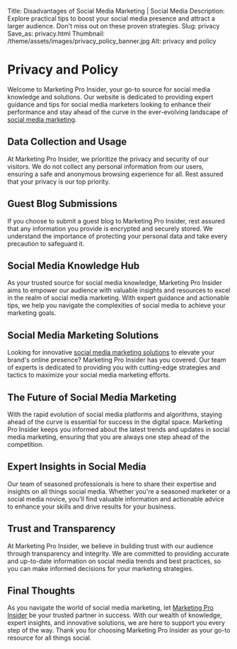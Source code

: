 Title: Disadvantages of Social Media Marketing | Social Media
Description: Explore practical tips to boost your social media presence and attract a larger audience. Don't miss out on these proven strategies.
Slug: privacy
Save_as: privacy.html
Thumbnail: /theme/assets/images/privacy_policy_banner.jpg
Alt: privacy and policy

# Privacy and Policy
Welcome to Marketing Pro Insider, your go-to source for social media knowledge and solutions. Our website is dedicated to providing expert guidance and tips for social media marketers looking to enhance their performance and stay ahead of the curve in the ever-evolving landscape of [social media marketing](https://marketingproinsider.com/faq).

## Data Collection and Usage

At Marketing Pro Insider, we prioritize the privacy and security of our visitors. We do not collect any personal information from our users, ensuring a safe and anonymous browsing experience for all. Rest assured that your privacy is our top priority.

## Guest Blog Submissions

If you choose to submit a guest blog to Marketing Pro Insider, rest assured that any information you provide is encrypted and securely stored. We understand the importance of protecting your personal data and take every precaution to safeguard it.

## Social Media Knowledge Hub

As your trusted source for social media knowledge, Marketing Pro Insider aims to empower our audience with valuable insights and resources to excel in the realm of social media marketing. With expert guidance and actionable tips, we help you navigate the complexities of social media to achieve your marketing goals.

## Social Media Marketing Solutions

Looking for innovative [social media marketing solutions](https://marketingproinsider.com/contact) to elevate your brand's online presence? Marketing Pro Insider has you covered. Our team of experts is dedicated to providing you with cutting-edge strategies and tactics to maximize your social media marketing efforts.

## The Future of Social Media Marketing

With the rapid evolution of social media platforms and algorithms, staying ahead of the curve is essential for success in the digital space. Marketing Pro Insider keeps you informed about the latest trends and updates in social media marketing, ensuring that you are always one step ahead of the competition.

## Expert Insights in Social Media

Our team of seasoned professionals is here to share their expertise and insights on all things social media. Whether you're a seasoned marketer or a social media novice, you'll find valuable information and actionable advice to enhance your skills and drive results for your business.

## Trust and Transparency

At Marketing Pro Insider, we believe in building trust with our audience through transparency and integrity. We are committed to providing accurate and up-to-date information on social media trends and best practices, so you can make informed decisions for your marketing strategies.

## Final Thoughts

As you navigate the world of social media marketing, let [Marketing Pro Insider](https://marketingproinsider.com/) be your trusted partner in success. With our wealth of knowledge, expert insights, and innovative solutions, we are here to support you every step of the way. Thank you for choosing Marketing Pro Insider as your go-to resource for all things social.